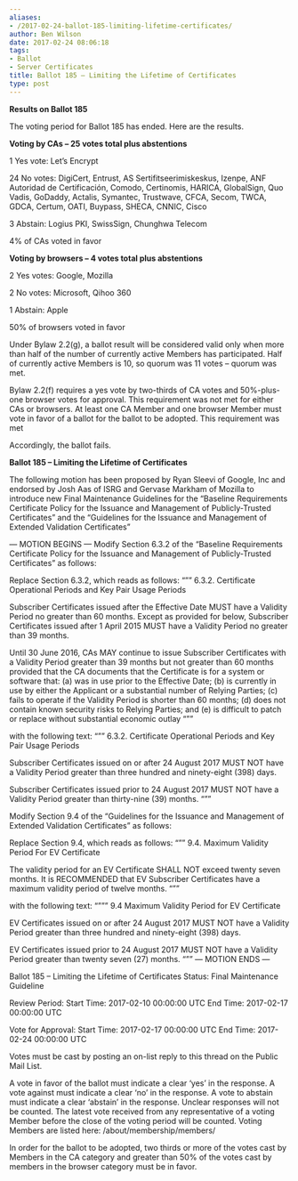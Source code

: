```yaml
---
aliases:
- /2017-02-24-ballot-185-limiting-lifetime-certificates/
author: Ben Wilson
date: 2017-02-24 08:06:18
tags:
- Ballot
- Server Certificates
title: Ballot 185 – Limiting the Lifetime of Certificates
type: post
---
```


**Results on Ballot 185**

The voting period for Ballot 185 has ended. Here are the results.

**Voting by CAs – 25 votes total plus abstentions**

1 Yes vote: Let’s Encrypt

24 No votes: DigiCert, Entrust, AS Sertifitseerimiskeskus, Izenpe, ANF Autoridad de Certificación, Comodo, Certinomis, HARICA, GlobalSign, Quo Vadis, GoDaddy, Actalis, Symantec, Trustwave, CFCA, Secom, TWCA, GDCA, Certum, OATI, Buypass, SHECA, CNNIC, Cisco

3 Abstain: Logius PKI, SwissSign, Chunghwa Telecom

4% of CAs voted in favor

**Voting by browsers – 4 votes total plus abstentions**

2 Yes votes: Google, Mozilla

2 No votes: Microsoft, Qihoo 360

1 Abstain: Apple

50% of browsers voted in favor

Under Bylaw 2.2(g), a ballot result will be considered valid only when more than half of the number of currently active Members has participated. Half of currently active Members is 10, so quorum was 11 votes – quorum was met.

Bylaw 2.2(f) requires a yes vote by two-thirds of CA votes and 50%-plus-one browser votes for approval. This requirement was not met for either CAs or browsers. At least one CA Member and one browser Member must vote in favor of a ballot for the ballot to be adopted. This requirement was met

Accordingly, the ballot fails.

**Ballot 185 – Limiting the Lifetime of Certificates**

The following motion has been proposed by Ryan Sleevi of Google, Inc and
endorsed by Josh Aas of ISRG and Gervase Markham of Mozilla to introduce
new Final Maintenance Guidelines for the “Baseline Requirements Certificate
Policy for the Issuance and Management of Publicly-Trusted Certificates”
and the “Guidelines for the Issuance and Management of Extended Validation
Certificates”

— MOTION BEGINS —
Modify Section 6.3.2 of the “Baseline Requirements Certificate Policy for
the Issuance and Management of Publicly-Trusted Certificates” as follows:

Replace Section 6.3.2, which reads as follows:
“””
6.3.2. Certificate Operational Periods and Key Pair Usage Periods

Subscriber Certificates issued after the Effective Date MUST have a
Validity Period no greater than 60 months.
Except as provided for below, Subscriber Certificates issued after 1 April
2015 MUST have a Validity Period
no greater than 39 months.

Until 30 June 2016, CAs MAY continue to issue Subscriber Certificates with
a Validity Period greater than 39
months but not greater than 60 months provided that the CA documents that
the Certificate is for a system or
software that:
(a) was in use prior to the Effective Date;
(b) is currently in use by either the Applicant or a substantial number of
Relying Parties;
(c) fails to operate if the Validity Period is shorter than 60 months;
(d) does not contain known security risks to Relying Parties; and
(e) is difficult to patch or replace without substantial economic outlay
“””

with the following text:
“””
6.3.2. Certificate Operational Periods and Key Pair Usage Periods

Subscriber Certificates issued on or after 24 August 2017 MUST NOT have a
Validity Period greater than three hundred and ninety-eight (398) days.

Subscriber Certificates issued prior to 24 August 2017 MUST NOT have a
Validity Period greater than thirty-nine (39) months.
“””

Modify Section 9.4 of the “Guidelines for the Issuance and Management of
Extended Validation Certificates” as follows:

Replace Section 9.4, which reads as follows:
“””
9.4. Maximum Validity Period For EV Certificate

The validity period for an EV Certificate SHALL NOT exceed twenty seven
months. It is RECOMMENDED that EV
Subscriber Certificates have a maximum validity period of twelve months.
“””

with the following text:
“”””
9.4 Maximum Validity Period for EV Certificate

EV Certificates issued on or after 24 August 2017 MUST NOT have a Validity
Period greater than three hundred and ninety-eight (398) days.

EV Certificates issued prior to 24 August 2017 MUST NOT have a Validity
Period greater than twenty seven (27) months.
“””
— MOTION ENDS —

Ballot 185 – Limiting the Lifetime of Certificates
Status: Final Maintenance Guideline

Review Period:
Start Time: 2017-02-10 00:00:00 UTC
End Time: 2017-02-17 00:00:00 UTC

Vote for Approval:
Start Time: 2017-02-17 00:00:00 UTC
End Time: 2017-02-24 00:00:00 UTC

Votes must be cast by posting an on-list reply to this thread on the Public
Mail List.

A vote in favor of the ballot must indicate a clear ‘yes’ in the response.
A vote against must indicate a clear ‘no’ in the response. A vote to
abstain must indicate a clear ‘abstain’ in the response. Unclear responses
will not be counted. The latest vote received from any representative of a
voting Member before the close of the voting period will be counted. Voting
Members are listed here: /about/membership/members/

In order for the ballot to be adopted, two thirds or more of the votes cast
by Members in the CA category and greater than 50% of the votes cast by
members in the browser category must be in favor.